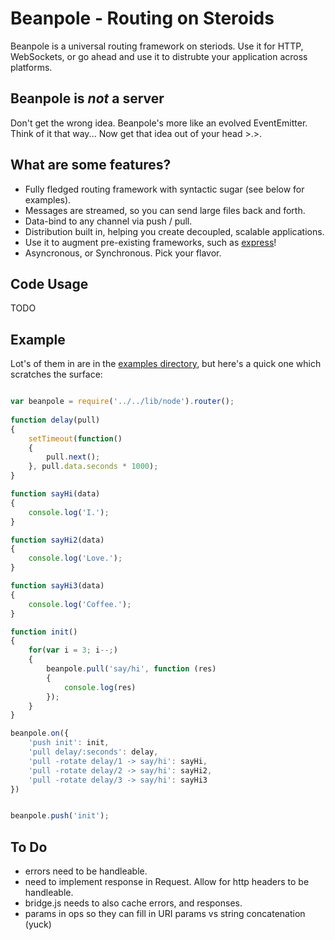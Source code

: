 Beanpole - Routing on Steroids 
==============================

Beanpole is a universal routing framework on steriods. Use it for HTTP, WebSockets, or go ahead and use it to distrubte your application across platforms. 

Beanpole is *not* a server
--------------------------

Don't get the wrong idea. Beanpole's more like an evolved EventEmitter. Think of it that way... Now get that idea out of your head >.>.

What are some features?
-----------------------
	
- Fully fledged routing framework with syntactic sugar (see below for examples). 
- Messages are streamed, so you can send large files back and forth.
- Data-bind to any channel via push / pull.
- Distribution built in, helping you create decoupled, scalable applications.
- Use it to augment pre-existing frameworks, such as [express](https://github.com/visionmedia/express)!
- Asyncronous, or Synchronous. Pick your flavor.


Code Usage
----------

TODO

Example
-------

Lot's of them in are in the [examples directory](https://github.com/spiceapps/beanpole/tree/master/examples), but here's a quick one which scratches the surface:

```javascript

var beanpole = require('../../lib/node').router();
	
function delay(pull)
{
	setTimeout(function()
	{
		pull.next();
	}, pull.data.seconds * 1000);
}

function sayHi(data)
{
	console.log('I.');
}

function sayHi2(data)
{
	console.log('Love.');
}

function sayHi3(data)
{
	console.log('Coffee.');
}

function init()
{
	for(var i = 3; i--;)
	{
		beanpole.pull('say/hi', function (res)
		{
			console.log(res)
		});	
	}
}

beanpole.on({
	'push init': init,
	'pull delay/:seconds': delay,
	'pull -rotate delay/1 -> say/hi': sayHi,
	'pull -rotate delay/2 -> say/hi': sayHi2,
	'pull -rotate delay/3 -> say/hi': sayHi3
})


beanpole.push('init');

```


To Do
-----

- errors need to be handleable.
- need to implement response in Request. Allow for http headers to be handleable. 
- bridge.js needs to also cache errors, and responses. 
- params in ops so they can fill in URI params vs string concatenation (yuck)